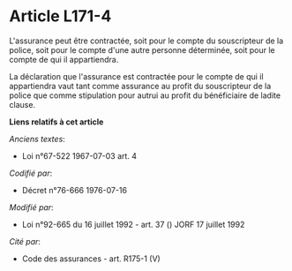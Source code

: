 # Article L171-4

L'assurance peut être contractée, soit pour le compte du souscripteur de la police, soit pour le compte d'une autre personne
déterminée, soit pour le compte de qui il appartiendra.

La déclaration que l'assurance est contractée pour le compte de qui il appartiendra vaut tant comme assurance au profit du
souscripteur de la police que comme stipulation pour autrui au profit du bénéficiaire de ladite clause.

**Liens relatifs à cet article**

_Anciens textes_:

  - Loi n°67-522 1967-07-03 art. 4

_Codifié par_:

  - Décret n°76-666 1976-07-16

_Modifié par_:

  - Loi n°92-665 du 16 juillet 1992 - art. 37 () JORF 17 juillet 1992

_Cité par_:

  - Code des assurances - art. R175-1 (V)
